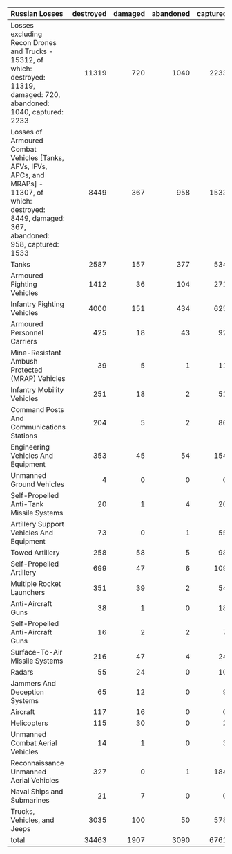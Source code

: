| Russian Losses                                                                                                                                           |   destroyed |   damaged |   abandoned |   captured |   total |
|:---------------------------------------------------------------------------------------------------------------------------------------------------------|------------:|----------:|------------:|-----------:|--------:|
| Losses excluding Recon Drones and Trucks - 15312, of which: destroyed: 11319, damaged: 720, abandoned: 1040, captured: 2233                              |       11319 |       720 |        1040 |       2233 |   15312 |
| Losses of Armoured Combat Vehicles [Tanks, AFVs, IFVs, APCs, and MRAPs] - 11307, of which: destroyed: 8449, damaged: 367, abandoned: 958, captured: 1533 |        8449 |       367 |         958 |       1533 |   11307 |
| Tanks                                                                                                                                                    |        2587 |       157 |         377 |        534 |    3655 |
| Armoured Fighting Vehicles                                                                                                                               |        1412 |        36 |         104 |        271 |    1823 |
| Infantry Fighting Vehicles                                                                                                                               |        4000 |       151 |         434 |        625 |    5210 |
| Armoured Personnel Carriers                                                                                                                              |         425 |        18 |          43 |         92 |     578 |
| Mine-Resistant Ambush Protected  (MRAP) Vehicles                                                                                                         |          39 |         5 |           1 |         11 |      56 |
| Infantry Mobility Vehicles                                                                                                                               |         251 |        18 |           2 |         51 |     322 |
| Command Posts And Communications Stations                                                                                                                |         204 |         5 |           2 |         86 |     297 |
| Engineering Vehicles And Equipment                                                                                                                       |         353 |        45 |          54 |        154 |     606 |
| Unmanned Ground Vehicles                                                                                                                                 |           4 |         0 |           0 |          0 |       4 |
| Self-Propelled Anti-Tank Missile Systems                                                                                                                 |          20 |         1 |           4 |         20 |      45 |
| Artillery Support Vehicles And Equipment                                                                                                                 |          73 |         0 |           1 |         55 |     129 |
| Towed Artillery                                                                                                                                          |         258 |        58 |           5 |         98 |     419 |
| Self-Propelled Artillery                                                                                                                                 |         699 |        47 |           6 |        109 |     861 |
| Multiple Rocket Launchers                                                                                                                                |         351 |        39 |           2 |         54 |     446 |
| Anti-Aircraft Guns                                                                                                                                       |          38 |         1 |           0 |         18 |      57 |
| Self-Propelled Anti-Aircraft Guns                                                                                                                        |          16 |         2 |           2 |          7 |      27 |
| Surface-To-Air Missile Systems                                                                                                                           |         216 |        47 |           4 |         24 |     291 |
| Radars                                                                                                                                                   |          55 |        24 |           0 |         10 |      89 |
| Jammers And Deception Systems                                                                                                                            |          65 |        12 |           0 |          9 |      86 |
| Aircraft                                                                                                                                                 |         117 |        16 |           0 |          0 |     133 |
| Helicopters                                                                                                                                              |         115 |        30 |           0 |          2 |     147 |
| Unmanned Combat Aerial Vehicles                                                                                                                          |          14 |         1 |           0 |          3 |      18 |
| Reconnaissance Unmanned Aerial Vehicles                                                                                                                  |         327 |         0 |           1 |        184 |     512 |
| Naval Ships and Submarines                                                                                                                               |          21 |         7 |           0 |          0 |      28 |
| Trucks, Vehicles, and Jeeps                                                                                                                              |        3035 |       100 |          50 |        578 |    3763 |
| total                                                                                                                                                    |       34463 |      1907 |        3090 |       6761 |   46221 |
